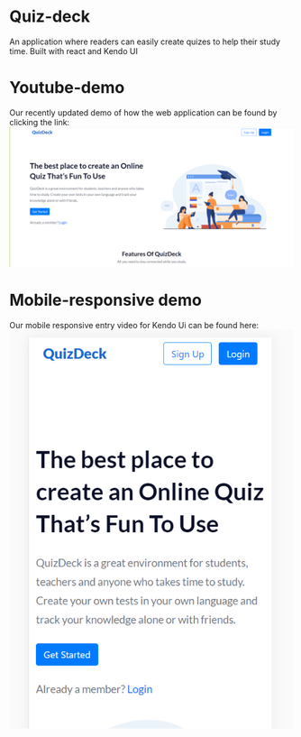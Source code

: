# Quiz-deck
An application where readers can easily create quizes to help their study time. Built with react and Kendo UI

##

# Youtube-demo
Our recently updated demo of how the web application can be found by clicking the link:
[![IMAGE ALT TEXT HERE](https://github.com/AmyXandra/Quiz-deck/blob/master/src/quizdeck_desktop.PNG)](http://www.youtube.com/watch?v=vdyW-K2j0N0)

##

# Mobile-responsive demo
Our mobile responsive entry video for Kendo Ui can be found here:
[![IMAGE ALT TEXT HERE](https://github.com/AmyXandra/Quiz-deck/blob/master/src/quizdeck_mobile.PNG)](http://www.youtube.com/watch?v=iLALphLSmG8)
